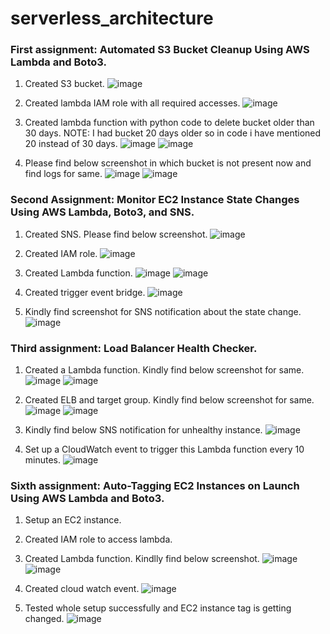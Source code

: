 # serverless_architecture

### First assignment: Automated S3 Bucket Cleanup Using AWS Lambda and Boto3.
1. Created S3 bucket.
   ![image](https://github.com/himani0550/serverless_architecture/assets/77041503/191e4509-9000-40a0-9b94-9a1ebb51a756)

2. Created lambda IAM role with all required accesses.
   ![image](https://github.com/himani0550/serverless_architecture/assets/77041503/0c916848-0a83-4f55-b791-30616e20b697)

3. Created lambda function with python code to delete bucket older than 30 days.
   NOTE: I had bucket 20 days older so in code i have mentioned 20 instead of 30 days.
   ![image](https://github.com/himani0550/serverless_architecture/assets/77041503/b1486658-7a20-4d8d-9a07-8f40c00a4fe5)
   ![image](https://github.com/himani0550/serverless_architecture/assets/77041503/b9303b5f-e9d5-4665-bc17-4e0264bc6106)

4. Please find below screenshot in which bucket is not present now and find logs for same.
   ![image](https://github.com/himani0550/serverless_architecture/assets/77041503/7990d0e3-2ca9-4cfc-9131-0924df3760db)
   ![image](https://github.com/himani0550/serverless_architecture/assets/77041503/a1fb1cf9-b7b8-42f4-bb9a-a8f5623b04ef)

 ### Second Assignment: Monitor EC2 Instance State Changes Using AWS Lambda, Boto3, and SNS.
 1. Created SNS. Please find below screenshot.
    ![image](https://github.com/himani0550/serverless_architecture/assets/77041503/8a2c2018-2918-4ae5-9992-d5ebdbd2a9ce)

 2. Created IAM role.
      ![image](https://github.com/himani0550/serverless_architecture/assets/77041503/0c916848-0a83-4f55-b791-30616e20b697)

 3. Created Lambda function.
    ![image](https://github.com/himani0550/serverless_architecture/assets/77041503/83e8c371-251a-4339-85ee-3c65e23337a4)
    ![image](https://github.com/himani0550/serverless_architecture/assets/77041503/daef940c-8239-42cc-bd42-4ce2f7baf122)

 5. Created trigger event bridge.
    ![image](https://github.com/himani0550/serverless_architecture/assets/77041503/48e9296c-03cd-4a74-891f-b846e6a1d3e1)

 6. Kindly find screenshot for SNS notification about the state change.
    ![image](https://github.com/himani0550/serverless_architecture/assets/77041503/e9db5ff2-5c67-45cc-943e-78666372d1d9)

 ### Third assignment: Load Balancer Health Checker.  
 1. Created a Lambda function. Kindly find below screenshot for same.
    ![image](https://github.com/himani0550/serverless_architecture/assets/77041503/074b352b-5fc0-49e7-b72b-e181786385ca)
    ![image](https://github.com/himani0550/serverless_architecture/assets/77041503/b0eded74-cdcc-4fc9-a6c0-e0c857e593f0)

 2. Created ELB and target group. Kindly find below screenshot for same.
    ![image](https://github.com/himani0550/serverless_architecture/assets/77041503/4721b352-22a4-4229-9ac4-f3fbb92d4d2a)
    ![image](https://github.com/himani0550/serverless_architecture/assets/77041503/dc680c58-c626-4d6a-871f-d8eefec1d46b)

 3. Kindly find below SNS notification for unhealthy instance.
    ![image](https://github.com/himani0550/serverless_architecture/assets/77041503/30642a43-f561-4b6e-a5c9-3db924b78455)

 4. Set up a CloudWatch event to trigger this Lambda function every 10 minutes.
    ![image](https://github.com/himani0550/serverless_architecture/assets/77041503/18fd8ab7-46b4-47b7-85e6-3a2abb586e9c)

 ### Sixth assignment: Auto-Tagging EC2 Instances on Launch Using AWS Lambda and Boto3. 
 1. Setup an EC2 instance.
 2. Created IAM role to access lambda.
 3. Created Lambda function. Kindlly find below screenshot.
    ![image](https://github.com/himani0550/serverless_architecture/assets/77041503/d0360ac8-7b5b-4dac-b189-3de003701007)
    ![image](https://github.com/himani0550/serverless_architecture/assets/77041503/8e62c473-40e7-4b3e-9727-b4fbf9d97405)

 4. Created cloud watch event.
    ![image](https://github.com/himani0550/serverless_architecture/assets/77041503/3c922efd-c17d-44b6-806b-a3f7dfc60080)

 5. Tested whole setup successfully and EC2 instance tag is getting changed.
    ![image](https://github.com/himani0550/serverless_architecture/assets/77041503/432a106b-a052-4c1f-a85f-5f255cf15bd4)
  


  
   

   
   


    
   
   
    


   





